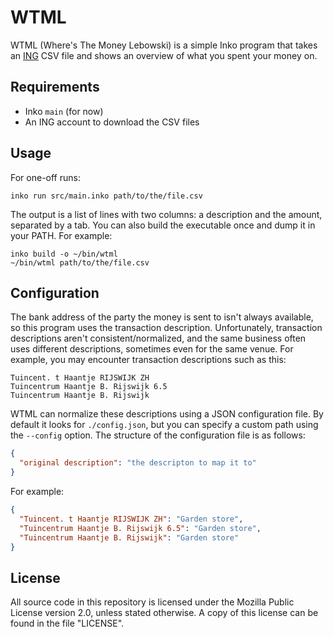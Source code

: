 # WTML

WTML (Where's The Money Lebowski) is a simple Inko program that takes an
[ING](https://www.ing.nl) CSV file and shows an overview of what you spent your
money on.

## Requirements

- Inko `main` (for now)
- An ING account to download the CSV files

## Usage

For one-off runs:

```inko
inko run src/main.inko path/to/the/file.csv
```

The output is a list of lines with two columns: a description and the amount,
separated by a tab. You can also build the executable once and dump it in your
PATH. For example:

```inko
inko build -o ~/bin/wtml
~/bin/wtml path/to/the/file.csv
```

## Configuration

The bank address of the party the money is sent to isn't always available, so
this program uses the transaction description. Unfortunately, transaction
descriptions aren't consistent/normalized, and the same business often uses
different descriptions, sometimes even for the same venue. For example, you may
encounter transaction descriptions such as this:

```
Tuincent. t Haantje RIJSWIJK ZH
Tuincentrum Haantje B. Rijswijk 6.5
Tuincentrum Haantje B. Rijswijk
```

WTML can normalize these descriptions using a JSON configuration file. By
default it looks for `./config.json`, but you can specify a custom path using
the `--config` option. The structure of the configuration file is as follows:

```json
{
  "original description": "the descripton to map it to"
}
```

For example:

```json
{
  "Tuincent. t Haantje RIJSWIJK ZH": "Garden store",
  "Tuincentrum Haantje B. Rijswijk 6.5": "Garden store",
  "Tuincentrum Haantje B. Rijswijk": "Garden store"
}
```

## License

All source code in this repository is licensed under the Mozilla Public License
version 2.0, unless stated otherwise. A copy of this license can be found in the
file "LICENSE".

